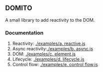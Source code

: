 ## DOMITO

A small library to add reactivity to the DOM.

### Documentation

1. Reactivity: [./examples/a. reactive.js]()
2. Async reactivity:[./examples/b. async.js]()
3. DOM: [./examples/c. element.js]()
4. Lifecycle: [./examples/d. lifecycle.js]()
5. Control flow: [./examples/e. control flow.js]()